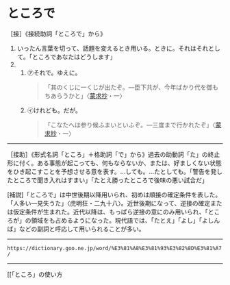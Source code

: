 # ところで

［接］《接続助詞「ところで」から》
1. いったん言葉を切って、話題を変えるとき用いる。ときに。それはそれとして。「ところであなたはどうします」
2.     
    1.  ㋐それで。ゆえに。        
        >「其のくじに一くじが出たぞ。―臣下共が、今年ばかり代を御もちあらうかと」〈[蒙求抄](https://dictionary.goo.ne.jp/word/%E8%92%99%E6%B1%82%E6%8A%84/#jn-218432)・一〉        
    2.  ㋑けれども。だが。
        >「こなたへは参り候ふまいといふぞ。―三度まで行かれたぞ」〈[蒙求抄](https://dictionary.goo.ne.jp/word/%E8%92%99%E6%B1%82%E6%8A%84/#jn-218432)・一〉
        

---

［接助］《形式名詞「ところ」＋格助詞「で」から》過去の助動詞「た」の終止形に付く。ある事態が起こっても、何もならないか、または、好ましくない状態をひき起こすことを予想させる意を表す。…しても。…たとしても。「警告を発したところで聞き入れはすまい」「たとえ勝ったところで後味の悪い試合だ」

\[補説\]「ところで」は中世後期以降用いられ、初めは順接の確定条件を表した。「人多い―見失うた」〈虎明狂・二九十八〉。近世後期になって、逆接の確定または仮定条件が生まれた。近代以降は、もっぱら逆接の意にのみ用いられ、「ところが」の領域をも占めるようになった。現代語では、「たとえ」「よし」「よしんば」などの副詞と呼応して用いられることが多い。

---
`https://dictionary.goo.ne.jp/word/%E3%81%A8%E3%81%93%E3%82%8D%E3%81%A7/`

---
[[「ところ」の使い方
